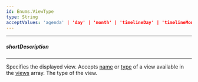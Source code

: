 ```yaml
---
id: Enums.ViewType
type: String
acceptValues: 'agenda' | 'day' | 'month' | 'timelineDay' | 'timelineMonth' | 'timelineWeek' | 'timelineWorkWeek' | 'week' | 'workWeek'
---
```

---
##### shortDescription
<!-- Description goes here -->

---
<!-- Description goes here -->
Specifies the displayed view. Accepts [name](/api-reference/10%20UI%20Components/dxScheduler/1%20Configuration/views/name.md '/Documentation/ApiReference/UI_Components/dxScheduler/Configuration/views/#name') or [type](/api-reference/10%20UI%20Components/dxScheduler/1%20Configuration/views/type.md '/Documentation/ApiReference/UI_Components/dxScheduler/Configuration/views/#type') of a view available in the [views](/api-reference/10%20UI%20Components/dxScheduler/1%20Configuration/views '/Documentation/ApiReference/UI_Components/dxScheduler/Configuration/views/') array.
The type of the view.